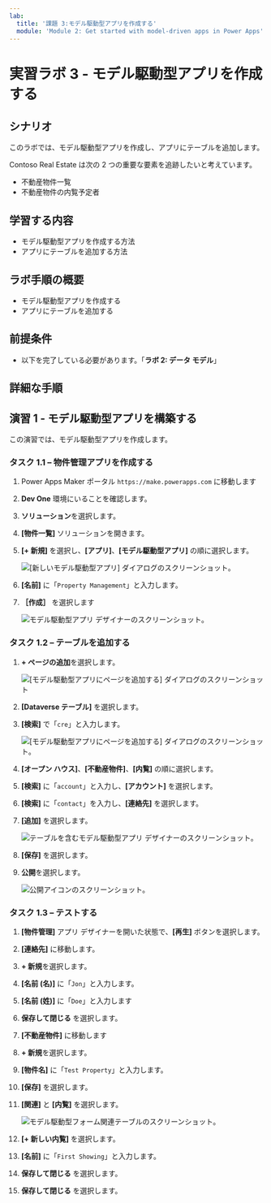 ```yaml
---
lab:
  title: '課題 3:モデル駆動型アプリを作成する'
  module: 'Module 2: Get started with model-driven apps in Power Apps'
---
```


# 実習ラボ 3 - モデル駆動型アプリを作成する

## シナリオ

このラボでは、モデル駆動型アプリを作成し、アプリにテーブルを追加します。

Contoso Real Estate は次の 2 つの重要な要素を追跡したいと考えています。

- 不動産物件一覧
- 不動産物件の内覧予定者

## 学習する内容

- モデル駆動型アプリを作成する方法
- アプリにテーブルを追加する方法

## ラボ手順の概要

- モデル駆動型アプリを作成する
- アプリにテーブルを追加する
  
## 前提条件

- 以下を完了している必要があります。「**ラボ 2: データ モデル**」


## 詳細な手順

## 演習 1 - モデル駆動型アプリを構築する

この演習では、モデル駆動型アプリを作成します。

### タスク 1.1 – 物件管理アプリを作成する

1. Power Apps Maker ポータル `https://make.powerapps.com` に移動します

1. **Dev One** 環境にいることを確認します。

1. **ソリューション**を選択します。

1. **[物件一覧]** ソリューションを開きます。

1. **[+ 新規]** を選択し、**[アプリ]**、**[モデル駆動型アプリ]** の順に選択します。

    ![[新しいモデル駆動型アプリ] ダイアログのスクリーンショット。](../media/new-mda.png)

1. **[名前]** に「`Property Management`」と入力します。

1. **［作成］** を選択します

    ![モデル駆動型アプリ デザイナーのスクリーンショット。](../media/mda-designer.png)


### タスク 1.2 – テーブルを追加する

1. **+ ページの追加**を選択します。

    ![[モデル駆動型アプリにページを追加する] ダイアログのスクリーンショット](../media/mda-new-page.png)

1. **[Dataverse テーブル]** を選択します。

1. **[検索]** で「`cre`」と入力します。

    ![[モデル駆動型アプリにページを追加する] ダイアログのスクリーンショット。](../media/mda-add-tables.png)

1. **[オープン ハウス]**、**[不動産物件]**、**[内覧]** の順に選択します。

1. **[検索]** に「`account`」と入力し、**[アカウント]** を選択します。

1. **[検索]** に「`contact`」を入力し、**[連絡先]** を選択します。

1. **[追加]** を選択します。

    ![テーブルを含むモデル駆動型アプリ デザイナーのスクリーンショット。](../media/mda-designer-with-tables.png)

1. **[保存]** を選択します。

1. **公開**を選択します。

    ![公開アイコンのスクリーンショット。](../media/mda-publish-btn.png)

### タスク 1.3 – テストする

1. **[物件管理]** アプリ デザイナーを開いた状態で、**[再生]** ボタンを選択します。

1. **[連絡先]** に移動します。

1. **+ 新規**を選択します。

1. **[名前 (名)]** に「`Jon`」と入力します。

1. **[名前 (姓)]** に「`Doe`」と入力します

1. **保存して閉じる** を選択します。

1. **[不動産物件]** に移動します

1. **+ 新規**を選択します。

1. **[物件名]** に「`Test Property`」と入力します。

1. **[保存]** を選択します。

1. **[関連]** と **[内覧]** を選択します。

    ![モデル駆動型フォーム関連テーブルのスクリーンショット。](../media/mda-related-records.png)

1. **[+ 新しい内覧]** を選択します。

1. **[名前]** に「`First Showing`」と入力します。

1. **保存して閉じる** を選択します。

1. **保存して閉じる** を選択します。

